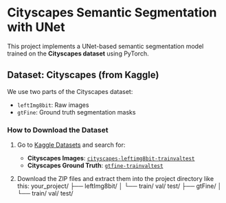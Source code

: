 # Cityscapes Semantic Segmentation with UNet
This project implements a UNet-based semantic segmentation model trained on the **Cityscapes dataset** using PyTorch.

## Dataset: Cityscapes (from Kaggle)

We use two parts of the Cityscapes dataset:

- `leftImg8bit`: Raw images
- `gtFine`: Ground truth segmentation masks

### How to Download the Dataset

1. Go to [Kaggle Datasets](https://www.kaggle.com/) and search for:
   - **Cityscapes Images**: [`cityscapes-leftimg8bit-trainvaltest`](https://www.kaggle.com/datasets/dansbecker/cityscapes-leftimg8bit-trainvaltest)
   - **Cityscapes Ground Truth**: [`gtfine-trainvaltest`](https://www.kaggle.com/datasets/dansbecker/gtfine-trainvaltest)

2. Download the ZIP files and extract them into the project directory like this:
your_project/ ├── leftImg8bit/ │ └── train/ val/ test/ ├── gtFine/ │ └── train/ val/ test/

